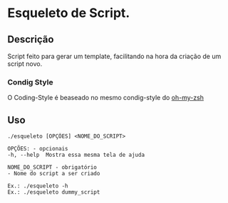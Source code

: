 Esqueleto de Script.
===========

## Descrição

Script feito para gerar um template, facilitando na hora da criação de um script novo.

### Condig Style

O Coding-Style é beaseado no mesmo condig-style do [oh-my-zsh](https://github.com/robbyrussell/oh-my-zsh/wiki/Coding-style-guide)

## Uso
```
./esqueleto [OPÇÕES] <NOME_DO_SCRIPT>

OPÇÕES: - opcionais
-h, --help	Mostra essa mesma tela de ajuda

NOME_DO_SCRIPT - obrigatório
- Nome do script a ser criado

Ex.: ./esqueleto -h
Ex.: ./esqueleto dummy_script
```
